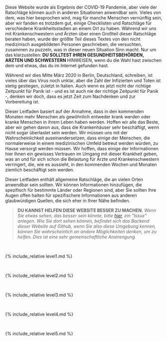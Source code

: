 Diese Website wurde als Ergebnis der COVID-19 Pandemie, aber viele der Ratschläge können auch in anderen Situationen anwendbar sein. Vieles von dem, was hier besprochen wird, mag für manche Menschen vernünftig sein, aber wir fanden es trotzdem gut, einige Checklisten und Ratschläge für verschiedene Krankheitsstadien an einem Ort zu haben. Während wir uns mit Krankenschwestern und Ärzten über einen Großteil dieser Ratschläge beraten haben, wurde der größte Teil dieses Textes von den nicht medizinisch ausgebildeten Personen geschrieben, die versuchten, zusammen zu puzzeln, was in dieser neuen Situation Sinn macht. Nur um das klarzustellen: **DU SOLLTEST IHREN GESUNDHEITSBEHÖRDEN, ARZTEN UND SCHWESTERN** HINWEISEN, wenn du die Wahl hast zwischen dem und etwas, das du im Internet gefunden hast.

Während wir dies Mitte März 2020 in Berlin, Deutschland, schreiben, ist vieles über das Virus noch unklar, aber die Zahl der Infizierten und Toten ist stetig gestiegen, zuletzt in Italien. Auch wenn es jetzt nicht der richtige Zeitpunkt für Panik ist - und es ist auch nie der richtige Zeitpunkt für Panik -, denken wir doch, dass es jetzt Zeit zum Nachdenken und zur Vorbereitung ist.

Dieser Leitfaden basiert auf der Annahme, dass in den kommenden Monaten mehr Menschen als gewöhnlich entweder krank werden oder kranke Menschen in ihrem Leben haben werden. Hoffen wir alle das Beste, aber wir gehen davon aus, dass die Krankenhäuser sehr beschäftigt, wenn nicht sogar überlastet sein werden. Wir müssen uns mit der Wahrscheinlichkeit auseinandersetzen, dass einige der Menschen, die normalerweise in einem medizinischen Umfeld betreut werden würden, zu Hause versorgt werden müssen. Wir hoffen, dass einige der Informationen hier Ihnen ein gewisses Vertrauen im Umgang mit dieser Krankheit geben, was an und für sich schon die Belastung für Ärzte und Krankenschwestern verringert, die, wie es aussieht, in den kommenden Wochen und Monaten ziemlich beschäftigt sein werden.

Dieser Leitfaden enthält allgemeine Ratschläge, die an vielen Orten anwendbar sein sollten. Wir können Informationen hinzufügen, die spezifisch für bestimmte Länder oder Regionen sind, aber Sie sollten Ihre Augen offen halten für spezifischere Informationen aus anderen glaubwürdigen Quellen, die sich eher in Ihrer Nähe befinden.

> **DU KANNST HELFEN DIESE WEBSITE BESSER ZU MACHEN.** *Wenn Sie etwas sehen, das besser sein könnte, bitte [hier](https://github.com/covid-zu-hause/covid-zu-hause.github.io/issues/new), ein "Issue" anlegen. Wie Sie dort sehen können, befindet sich das Backend dieser Website auf Github, wenn Sie also diese Umgebung kennen, können Sie wahrscheinlich an andere Möglichkeiten denken, um zu helfen. Dies ist eine sehr gemeinschaftliche Anstrengung.*

&nbsp; 

{% include_relative level1.md %}

&nbsp; 

{% include_relative level2.md %}

&nbsp; 
 
{% include_relative level3.md %}
            
&nbsp; 
 
{% include_relative level4.md %}
        
&nbsp; 
 
{% include_relative level5.md %}
